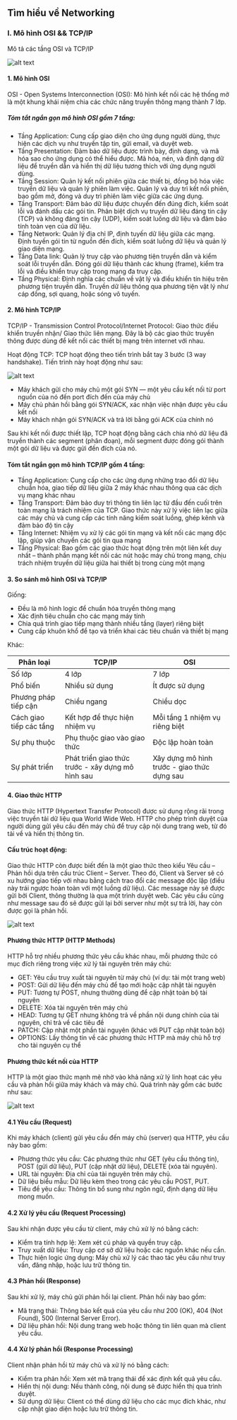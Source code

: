 ## Tìm hiểu về Networking
### I. Mô hình OSI && TCP/IP

Mô tả các tầng OSI và TCP/IP

![alt text](osi_tcp.jpg)

#### 1. Mô hình OSI 

OSI - Open Systems Interconnection (OSI): Mô hình kết nối các hệ thống mở là một khung khái niệm chia các chức năng truyền thông mạng thành 7 lớp.

##### Tóm tắt ngắn gọn mô hình OSI gồm 7 tầng:

+ Tầng Application: Cung cấp giao diện cho ứng dụng người dùng, thực hiện các dịch vụ như truyền tập tin, gửi email, và duyệt web.
+ Tầng Presentation: Đảm bảo dữ liệu được trình bày, định dạng, và mã hóa sao cho ứng dụng có thể hiểu được. Mã hóa, nén, và định dạng dữ liệu để truyền dẫn và hiển thị dữ liệu tương thích với ứng dụng người dùng.
+ Tầng Session: Quản lý kết nối phiên giữa các thiết bị, đồng bộ hóa việc truyền dữ liệu và quản lý phiên làm việc. Quản lý và duy trì kết nối phiên, bao gồm mở, đóng và duy trì phiên làm việc giữa các ứng dụng.
+ Tầng Transport: Đảm bảo dữ liệu được chuyển đến đúng đích, kiểm soát lỗi và đánh dấu các gói tin. Phân biệt dịch vụ truyền dữ liệu đáng tin cậy (TCP) và không đáng tin cậy (UDP), kiểm soát luồng dữ liệu và đảm bảo tính toàn vẹn của dữ liệu.
+ Tầng Network: Quản lý địa chỉ IP, định tuyến dữ liệu giữa các mạng. Định tuyến gói tin từ nguồn đến đích, kiểm soát luồng dữ liệu và quản lý giao diện mạng.
+ Tầng Data link: Quản lý truy cập vào phương tiện truyền dẫn và kiểm soát lỗi truyền dẫn. Đóng gói dữ liệu thành các khung (frame), kiểm tra lỗi và điều khiển truy cập trong mạng đa truy cập.
+ Tầng Physical: Định nghĩa các chuẩn về vật lý và điều khiển tín hiệu trên phương tiện truyền dẫn. Truyền dữ liệu thông qua phương tiện vật lý như cáp đồng, sợi quang, hoặc sóng vô tuyến.


 #### 2. Mô hình TCP/IP

TCP/IP - Transmission Control Protocol/Internet Protocol: Giao thức điều khiển truyền nhận/ Giao thức liên mạng. Đây là bộ các giao thức truyền thông được dùng để kết nối các thiết bị mạng trên internet với nhau.

Hoạt động TCP:
TCP hoạt động theo tiến trình bắt tay 3 bước (3 way handshake). Tiến trình này hoạt động như sau:

![alt text](tcp.png)

+ Máy khách gửi cho máy chủ một gói SYN — một yêu cầu kết nối từ port nguồn của nó đến port đích đến của máy chủ
+ Máy chủ phản hồi bằng gói SYN/ACK, xác nhận việc nhận được yêu cầu kết nối
+ Máy khách nhận gói SYN/ACK và trả lời bằng gói ACK của chính nó

Sau khi kết nối được thiết lập, TCP hoạt động bằng cách chia nhỏ dữ liệu đã truyền thành các segment (phân đoạn), mỗi segment được đóng gói thành một gói dữ liệu và được gửi đến đích của nó.
#### Tóm tắt ngắn gọn mô hình TCP/IP gồm 4 tầng:

+ Tầng Application: Cung cấp cho các ứng dụng những trao đổi dữ liệu chuẩn hóa, giao tiếp dữ liệu giữa 2 máy khác nhau thông qua các dịch vụ mạng khác nhau
+ Tầng Transport: Đảm bảo duy trì thông tin liên lạc từ đầu đến cuối trên toàn mạng là trách nhiệm của TCP. Giao thức này xử lý việc liên lạc giữa các máy chủ và cung cấp các tính năng kiểm soát luồng, ghép kênh và đảm bảo độ tin cậy
+ Tầng Internet: Nhiệm vụ xử lý các gói tin mạng và kết nối các mạng độc lập, giúp vận chuyển các gói tin qua mạng
+ Tầng Physical: Bao gồm các giao thức hoạt động trên một liên kết duy nhất – thành phần mạng kết nối các nút hoặc máy chủ trong mạng, chịu trách nhiệm truyền dữ liệu giữa hai thiết bị trong cùng một mạng


 #### 3. So sánh mô hình OSI và TCP/IP

 Giống:
 + Đều là mô hình logic để chuẩn hóa truyền thông mạng
 + Xác định tiêu chuẩn cho các mạng máy tính
 + Chia quá trình giao tiếp mạng thành nhiều tầng (layer) riêng biệt
 + Cung cấp khuôn khổ để tạo và triển khai các tiêu chuẩn và thiết bị mạng
 
 Khác:

| Phân loại | TCP/IP | OSI |
| --- |--- | --- |  
| Số lớp | 4 lớp | 7 lớp 
| Phổ biến | Nhiều sử dụng | Ít được sử dụng 
| Phương pháp tiếp cận | Chiều ngang | Chiều dọc
| Cách giao tiếp các tầng | Kết hợp để thực hiện nhiệm vụ | Mỗi tầng 1 nhiệm vụ riêng biệt
| Sự phụ thuộc | Phụ thuộc giao vào giao thức | Độc lập hoàn toàn
| Sự phát triển | Phát triển giao thức trước - xây dựng mô hình sau | Xây dựng mô hình trước - giao thức dựng sau


 #### 4. Giao thức HTTP 

 Giao thức HTTP (Hypertext Transfer Protocol) được sử dụng rộng rãi trong việc truyền tải dữ liệu qua World Wide Web. HTTP cho phép trình duyệt của người dùng gửi yêu cầu đến máy chủ để truy cập nội dung trang web, từ đó tải về và hiển thị thông tin. 

#### Cấu trúc hoạt động:

Giao thức HTTP còn được biết đến là một giao thức theo kiểu Yêu cầu – Phản hồi dựa trên cấu trúc Client – Server. Theo đó, Client và Server sẽ có xu hướng giao tiếp với nhau bằng cách trao đổi các message độc lập (điều này trái ngược hoàn toàn với một luồng dữ liệu). Các message này sẽ được gửi bởi Client, thông thường là qua một trình duyệt web. Các yêu cầu cũng như message sau đó sẽ được gửi lại bởi server như một sự trả lời, hay còn được gọi là phản hồi.

![alt text](http.png)

#### Phương thức HTTP (HTTP Methods)

HTTP hỗ trợ nhiều phương thức yêu cầu khác nhau, mỗi phương thức có mục đích riêng trong việc xử lý tài nguyên trên máy chủ:
+ GET: Yêu cầu truy xuất tài nguyên từ máy chủ (ví dụ: tải một trang web)
+ POST: Gửi dữ liệu đến máy chủ để tạo mới hoặc cập nhật tài nguyên
+ PUT: Tương tự POST, nhưng thường dùng để cập nhật toàn bộ tài nguyên
+ DELETE: Xóa tài nguyên trên máy chủ
+ HEAD: Tương tự GET nhưng không trả về phần nội dung chính của tài nguyên, chỉ trả về các tiêu đề
+ PATCH: Cập nhật một phần tài nguyên (khác với PUT cập nhật toàn bộ)
+ OPTIONS: Lấy thông tin về các phương thức HTTP mà máy chủ hỗ trợ cho tài nguyên cụ thể

#### Phương thức kết nối của HTTP

HTTP là một giao thức mạnh mẽ nhờ vào khả năng xử lý linh hoạt các yêu cầu và phản hồi giữa máy khách và máy chủ. Quá trình này gồm các bước như sau:

![alt text](<http 2-1.png>)

#### 4.1 Yêu cầu (Request)
Khi máy khách (client) gửi yêu cầu đến máy chủ (server) qua HTTP, yêu cầu này bao gồm:
+ Phương thức yêu cầu: Các phương thức như GET (yêu cầu thông tin), POST (gửi dữ liệu), PUT (cập nhật dữ liệu), DELETE (xóa tài nguyên).
+ URL tài nguyên: Địa chỉ của tài nguyên trên máy chủ.
+ Dữ liệu biểu mẫu: Dữ liệu kèm theo trong các yêu cầu POST, PUT.
+ Tiêu đề yêu cầu: Thông tin bổ sung như ngôn ngữ, định dạng dữ liệu mong muốn.

#### 4.2 Xử lý yêu cầu (Request Processing)
Sau khi nhận được yêu cầu từ client, máy chủ xử lý nó bằng cách:
+ Kiểm tra tính hợp lệ: Xem xét cú pháp và quyền truy cập.
+ Truy xuất dữ liệu: Truy cập cơ sở dữ liệu hoặc các nguồn khác nếu cần.
+ Thực hiện logic ứng dụng: Máy chủ xử lý các thao tác yêu cầu như truy vấn, đăng nhập, hoặc lưu trữ thông tin.

#### 4.3 Phản hồi (Response)
Sau khi xử lý, máy chủ gửi phản hồi lại client. Phản hồi này bao gồm:
+ Mã trạng thái: Thông báo kết quả của yêu cầu như 200 (OK), 404 (Not Found), 500 (Internal Server Error).
+ Dữ liệu phản hồi: Nội dung trang web hoặc thông tin liên quan mà client yêu cầu.

#### 4.4 Xử lý phản hồi (Response Processing)
Client nhận phản hồi từ máy chủ và xử lý nó bằng cách:
+ Kiểm tra phản hồi: Xem xét mã trạng thái để xác định kết quả yêu cầu.
+ Hiển thị nội dung: Nếu thành công, nội dung sẽ được hiển thị qua trình duyệt.
+ Sử dụng dữ liệu: Client có thể dùng dữ liệu cho các mục đích khác, như cập nhật giao diện hoặc lưu trữ thông tin.
